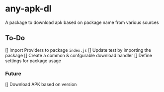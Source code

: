 # any-apk-dl

A package to download apk based on package name from various sources


## To-Do

[] Import Providers to package `index.js`
[] Update test by importing the package
[] Create a common & confgurable download handler
[] Define settings for package usage


### Future

[] Download APK based on version